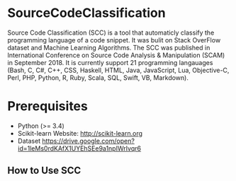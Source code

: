 # SourceCodeClassification

Source Code Classification (SCC) is a tool that automaticly classify the programming language of a code snippet. It was bulit on Stack OverFlow dataset and Machine Learning Algorithms.
The SCC was published in International Conference on Source Code Analysis & Manipulation (SCAM) in September 2018.
It is currently support 21 programming langauages (Bash, C, C#, C++, CSS, Haskell, HTML, Java, JavaScript, Lua, Objective-C, Perl, PHP, Python, R, Ruby, Scala, SQL, Swift, VB, Markdown).

# Prerequisites
*  Python (>= 3.4)
*  Scikit-learn 
Website: http://scikit-learn.org
* Dataset https://drive.google.com/open?id=1leMs0rdKAfX1UYEhSEe9a1npIWrIvqr6


## How to Use SCC
